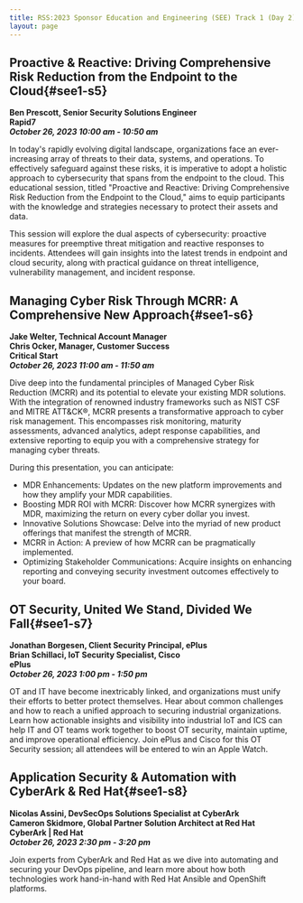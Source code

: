 ```yaml
---
title: RSS:2023 Sponsor Education and Engineering (SEE) Track 1 (Day 2)
layout: page
---
```

## Proactive & Reactive: Driving Comprehensive Risk Reduction from the Endpoint to the Cloud{#see1-s5}
**Ben Prescott, Senior Security Solutions Engineer<br>
Rapid7<br>
*October 26, 2023 10:00 am - 10:50 am***

In today's rapidly evolving digital landscape, organizations face an ever-increasing array of threats to their data, systems, and operations. To effectively safeguard against these risks, it is imperative to adopt a holistic approach to cybersecurity that spans from the endpoint to the cloud. This educational session, titled "Proactive and Reactive: Driving Comprehensive Risk Reduction from the Endpoint to the Cloud," aims to equip participants with the knowledge and strategies necessary to protect their assets and data.

This session will explore the dual aspects of cybersecurity: proactive measures for preemptive threat mitigation and reactive responses to incidents. Attendees will gain insights into the latest trends in endpoint and cloud security, along with practical guidance on threat intelligence, vulnerability management, and incident response.

## Managing Cyber Risk Through MCRR: A Comprehensive New Approach{#see1-s6}
**Jake Welter, Technical Account Manager<br>
Chris Ocker, Manager, Customer Success<br>
Critical Start<br>
*October 26, 2023 11:00 am - 11:50 am***

Dive deep into the fundamental principles of Managed Cyber Risk Reduction (MCRR) and its potential to elevate your existing MDR solutions.  With the integration of renowned industry frameworks such as NIST CSF and MITRE ATT&CK®, MCRR presents a transformative approach to cyber risk management.  This encompasses risk monitoring, maturity assessments, advanced analytics, adept response capabilities, and extensive reporting to equip you with a comprehensive strategy for managing cyber threats.

During this presentation, you can anticipate:

- MDR Enhancements: Updates on the new platform improvements and how they amplify your MDR capabilities.
- Boosting MDR ROI with MCRR: Discover how MCRR synergizes with MDR, maximizing the return on every cyber dollar you invest.
- Innovative Solutions Showcase: Delve into the myriad of new product offerings that manifest the strength of MCRR.
- MCRR in Action: A preview of how MCRR can be pragmatically implemented.
- Optimizing Stakeholder Communications: Acquire insights on enhancing reporting and conveying security investment outcomes effectively to your board.

## OT Security, United We Stand, Divided We Fall{#see1-s7}
**Jonathan Borgesen, Client Security Principal, ePlus<br>
Brian Schillaci, IoT Security Specialist, Cisco<br>
ePlus<br>
*October 26, 2023 1:00 pm - 1:50 pm***

OT and IT have become inextricably linked, and organizations must unify their efforts to better protect themselves. Hear about common challenges and how to reach a unified approach to securing industrial organizations. Learn how actionable insights and visibility into industrial IoT and ICS can help IT and OT teams work together to boost OT security, maintain uptime, and improve operational efficiency.  Join ePlus and Cisco for this OT Security session; all attendees will be entered to win an Apple Watch.

## Application Security & Automation with CyberArk & Red Hat{#see1-s8}
**Nicolas Assini, DevSecOps Solutions Specialist at CyberArk<br>
Cameron Skidmore, Global Partner Solution Architect at Red Hat<br>
CyberArk | Red Hat<br>
*October 26, 2023 2:30 pm - 3:20 pm***

Join experts from CyberArk and Red Hat as we dive into automating and securing your DevOps pipeline, and learn more about how both technologies work hand-in-hand with Red Hat Ansible and OpenShift platforms.